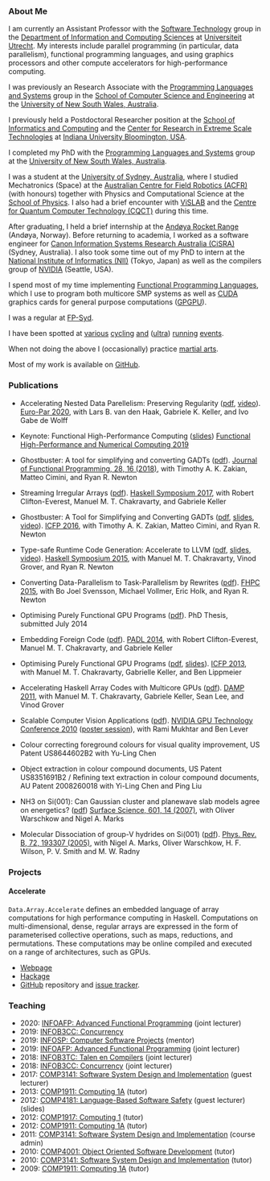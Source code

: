 ### About Me

I am currently an Assistant Professor with the [Software Technology](https://www.uu.nl/en/research/software-systems/software-technology) group in the [Department of Information and Computing Sciences](https://www.uu.nl/en/organisation/department-of-information-and-computing-sciences) at [Universiteit Utrecht](https://www.uu.nl). My interests include parallel programming (in particular, data parallelism), functional programming languages, and using graphics processors and other compute accelerators for high-performance computing.

I was previously an Research Associate with the [Programming Languages and Systems](http://www.cse.unsw.edu.au/~pls/PLS/PLS.html) group in the [School of Computer Science and Engineering](http://www.cse.unsw.edu.au/) at the [University of New South Wales, Australia](http://www.unsw.edu.au/).

I previously held a Postdoctoral Researcher position at the [School of Informatics and Computing](http://www.soic.indiana.edu/) and the [Center for Research in Extreme Scale Technologies](https://www.crest.iu.edu/) at [Indiana University Bloomington, USA](http://iu.edu/).

I completed my PhD with the [Programming Languages and Systems](http://www.cse.unsw.edu.au/~pls/PLS/PLS.html) group at the [University of New South Wales, Australia](http://www.unsw.edu.au/).

I was a student at the [University of Sydney, Australia](http://www.usyd.edu.au/), where I studied Mechatronics (Space) at the [Australian Centre for Field Robotics (ACFR)](http://www.acfr.usyd.edu.au/) (with honours) together with Physics and Computational Science at the [School of Physics](http://www.physics.usyd.edu.au/). I also had a brief encounter with [ViSLAB](http://www.vislab.net/) and the [Centre for Quantum Computer Technology (CQCT)](http://www.cqc2t.org/) during this time.

After graduating, I held a brief internship at the [Andøya Rocket Range](http://www.rocketrange.no/) (Andøya, Norway). Before returning to academia, I worked as a software engineer for [Canon Information Systems Research Australia (CiSRA)](http://cisra.com.au/) (Sydney, Australia). I also took some time out of my PhD to intern at the [National Institute of Informatics (NII)](http://www.nii.ac.jp/) (Tokyo, Japan) as well as the compilers group of [NVIDIA](http://www.nvidia.com/page/home.html) (Seattle, USA).

I spend most of my time implementing [Functional Programming Languages](http://www.cs.nott.ac.uk/~pszgmh/faq.html), which I use to program both multicore SMP systems as well as [CUDA](http://www.nvidia.com/object/cuda_home_new.html) graphics cards for general purpose computations ([GPGPU](http://gpgpu.org/)).

I was a regular at [FP-Syd](http://fp-syd.ouroborus.net/).

I have been spotted at [various](http://www.bicyclenetwork.com.au/general/great-rides/20005/) [cycling](http://selfpropelled.com.au/event/mont-24/) [and](http://www.gongride.org.au/) ([ultra](https://www.taraweraultra.co.nz)) [running](http://www.parkrun.com.au) [events](http://city2surf.com.au).

When not doing the above I (occasionally) practice [martial arts](https://www.facebook.com/MizongKungFu).

Most of my work is available on [GitHub](https://github.com/tmcdonell/).


### Publications

 * Accelerating Nested Data Parellelism: Preserving Regularity ([pdf](papers/acc-regularity-europar2020.pdf), [video](https://youtu.be/HbXD63-iw-s)).
   [Euro-Par 2020](https://2020.euro-par.org),
   with Lars B. van den Haak, Gabriele K. Keller, and Ivo Gabe de Wolff

 * Keynote: Functional High-Performance Computing ([slides](https://speakerdeck.com/tmcdonell/functional-high-performance-computing))
   [Functional High-Performance and Numerical Computing 2019](https://icfp19.sigplan.org/home/FHPNC-2019)

 * Ghostbuster: A tool for simplifying and converting GADTs ([pdf](papers/ghostbuster-jfp2017.pdf)).
   [Journal of Functional Programming, 28, 16 (2018)](https://doi.org/10.1017/S0956796818000114),
   with Timothy A. K. Zakian, Matteo Cimini, and Ryan R. Newton

 * Streaming Irregular Arrays ([pdf](https://github.com/tmcdonell/tmcdonell.github.io/raw/master/papers/acc-seq2-haskell2017.pdf)).
   [Haskell Symposium 2017](https://www.haskell.org/haskell-symposium/2017/),
   with Robert Clifton-Everest, Manuel M. T. Chakravarty, and Gabriele Keller

 * Ghostbuster: A Tool for Simplifying and Converting GADTs ([pdf](https://github.com/tmcdonell/tmcdonell.github.io/raw/master/papers/ghostbuster-icfp2016.pdf), [slides](https://speakerdeck.com/tmcdonell/ghostbuster-a-tool-for-simplifying-and-converting-gadts), [video](https://youtu.be/rhuu-oD0W5U)).
   [ICFP 2016](http://conf.researchr.org/home/icfp-2016),
   with Timothy A. K. Zakian, Matteo Cimini, and Ryan R. Newton

 * Type-safe Runtime Code Generation: Accelerate to LLVM ([pdf](https://github.com/tmcdonell/tmcdonell.github.io/raw/master/papers/acc-llvm-haskell2015.pdf), [slides](https://speakerdeck.com/tmcdonell/type-safe-runtime-code-generation-accelerate-to-llvm), [video](https://www.youtube.com/watch?v=snXhXA5noVc)).
   [Haskell Symposium 2015](https://www.haskell.org/haskell-symposium/2015/),
   with Manuel M. T. Chakravarty, Vinod Grover, and Ryan R. Newton

 * Converting Data-Parallelism to Task-Parallelism by Rewrites ([pdf](https://github.com/tmcdonell/tmcdonell.github.io/raw/master/papers/acc-multidev-fhpc2015.pdf)).
   [FHPC 2015](https://sites.google.com/site/fhpcworkshops/),
   with Bo Joel Svensson, Michael Vollmer, Eric Holk, and Ryan R. Newton

 * Optimising Purely Functional GPU Programs ([pdf](https://github.com/tmcdonell/tmcdonell.github.io/raw/master/papers/TrevorMcDonell_PhD_Thesis.pdf)).
   PhD Thesis, submitted July 2014

 * Embedding Foreign Code ([pdf](https://github.com/tmcdonell/tmcdonell.github.io/raw/master/papers/acc-ffi-padl2014.pdf)).
   [PADL 2014](http://www.ist.unomaha.edu/padl2014/),
   with Robert Clifton-Everest, Manuel M. T. Chakravarty, and Gabriele Keller

 * Optimising Purely Functional GPU Programs ([pdf](https://github.com/tmcdonell/tmcdonell.github.io/raw/master/papers/acc-optim-icfp2013.pdf), [slides](https://speakerdeck.com/tmcdonell/optimising-purely-functional-gpu-programs)).
   [ICFP 2013](http://icfpconference.org/icfp2013),
   with Manuel M. T. Chakravarty, Gabrielle Keller, and Ben Lippmeier

 * Accelerating Haskell Array Codes with Multicore GPUs ([pdf](https://github.com/tmcdonell/tmcdonell.github.io/raw/master/papers/acc-cuda-damp2011.pdf)).
   [DAMP 2011](http://damp2011.cs.uchicago.edu/),
   with Manuel M. T. Chakravarty, Gabriele Keller, Sean Lee, and Vinod Grover

 * Scalable Computer Vision Applications ([pdf](https://github.com/tmcdonell/tmcdonell.github.io/raw/master/papers/scalable-computer-vision-gtc2010.pdf)).
   [NVIDIA GPU Technology Conference 2010](http://www.gputechconf.com/page/home.html) ([poster session](http://www.gputechconf.com/gtcnew/on-demand-gtc.php?searchByKeyword=&searchItems=&sessionTopic=&sessionEvent=2&sessionYear=2010&sessionFormat=5&submit=&select=+#593)),
   with Rami Mukhtar and Ben Lever

 * Colour correcting foreground colours for visual quality improvement, US Patent US8644602B2
   with Yu-Ling Chen

 * Object extraction in colour compound documents, US Patent US8351691B2 / Refining text extraction in colour compound documents, AU Patent 2008260018
   with Yi-Ling Chen and Ping Liu

 * NH3 on Si(001): Can Gaussian cluster and planewave slab models agree on energetics? ([pdf](https://github.com/tmcdonell/tmcdonell.github.io/raw/master/papers/SurfaceScience_601_14.pdf))
   [Surface Science, 601, 14 (2007)](http://dx.doi.org/10.1016/j.susc.2007.05.017),
   with Oliver Warschkow and Nigel A. Marks

 * Molecular Dissociation of group-V hydrides on Si(001) ([pdf](https://github.com/tmcdonell/tmcdonell.github.io/raw/master/papers/PhysRevB_72_193307.pdf)).
   [Phys. Rev. B, 72, 193307 (2005)](http://dx.doi.org/10.1103/PhysRevB.72.193307),
   with Nigel A. Marks, Oliver Warschkow, H. F. Wilson, P. V. Smith and M. W. Radny

### Projects

#### Accelerate

`Data.Array.Accelerate` defines an embedded language of array computations for high performance computing in Haskell. Computations on multi-dimensional, dense, regular arrays are expressed in the form of parameterised collective operations, such as maps, reductions, and permutations. These computations may be online compiled and executed on a range of architectures, such as GPUs.

 * [Webpage](http://www.acceleratehs.org)
 * [Hackage](http://hackage.haskell.org/package/accelerate)
 * [GitHub](https://github.com/AccelerateHS) repository and [issue tracker](https://github.com/AccelerateHS/accelerate/issues).


### Teaching

 * 2020: [INFOAFP: Advanced Functional Programming](http://www.cs.uu.nl/education/vak.php?vak=INFOAFP) (joint lecturer)
 * 2019: [INFOB3CC: Concurrency](http://www.cs.uu.nl/education/vak.php?vak=INFOB3CC)
 * 2019: [INFOSP: Computer Software Projects](http://www.cs.uu.nl/education/vak.php?vak=INFOSP) (mentor)
 * 2019: [INFOAFP: Advanced Functional Programming](http://www.cs.uu.nl/education/vak.php?vak=INFOAFP) (joint lecturer)
 * 2018: [INFOB3TC: Talen en Compilers](http://www.cs.uu.nl/education/vak.php?vak=INFOB3TC) (joint lecturer)
 * 2018: [INFOB3CC: Concurrency](http://www.cs.uu.nl/education/vak.php?vak=INFOB3CC) (joint lecturer)
 * 2017: [COMP3141: Software System Design and Implementation](https://webcms3.cse.unsw.edu.au/COMP3141/17s1/) (guest lecturer)
 * 2013: [COMP1911: Computing 1A](http://www.cse.unsw.edu.au/~cs1911/) (tutor)
 * 2012: [COMP4181: Language-Based Software Safety](http://www.cse.unsw.edu.au/~cs4181/) (guest lecturer) (slides)
 * 2012: [COMP1917: Computing 1](http://www.cse.unsw.edu.au/~cs1917/) (tutor)
 * 2012: [COMP1911: Computing 1A](http://www.cse.unsw.edu.au/~cs1911/) (tutor)
 * 2011: [COMP3141: Software System Design and Implementation](http://www.cse.unsw.edu.au/~cs3141/) (course admin)
 * 2010: [COMP4001: Object Oriented Software Development](http://www.cse.unsw.edu.au/~cs4001/) (tutor)
 * 2010: [COMP3141: Software System Design and Implementation](http://www.cse.unsw.edu.au/~cs3141/) (tutor)
 * 2009: [COMP1911: Computing 1A](http://www.cse.unsw.edu.au/~cs1911/) (tutor)

